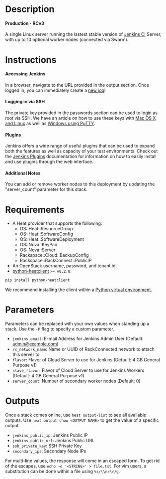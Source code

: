 Description
===========

#### Production - RCv3

A single Linux server running the lastest stable version of
[Jenkins CI](http://jenkins-ci.org/content/about-jenkins-ci) Server,
with up to 10 optional worker nodes (connected via Swarm).


Instructions
===========

#### Accessing Jenkins
In a browser, navigate to the URL provided in the output section. Once logged
in, you can immediately create a [new
job](https://wiki.jenkins-ci.org/display/JENKINS/Building+a+software+project)!
#### Logging in via SSH
The private key provided in the passwords section can be used to login as
root via SSH.  We have an article on how to use these keys with [Mac OS X and
Linux](http://www.rackspace.com/knowledge_center/article/logging-in-with-a-ssh-private-key-on-linuxmac)
as well as [Windows using
PuTTY](http://www.rackspace.com/knowledge_center/article/logging-in-with-a-ssh-private-key-on-windows).
#### Plugins
Jenkins offers a wide range of useful plugins that can be used to expand both
the features as well as capacity of your test environments. Check out the
[Jenkins
Plugins](https://wiki.jenkins-ci.org/display/JENKINS/Plugins#Plugins-Usingtheinterface)
documentation for information on how to easily install and use plugins
through the web interface.
#### Additional Notes
You can add or remove worker nodes to this deployment by updating the
"server_count" parameter for this stack.


Requirements
============
* A Heat provider that supports the following:
  * OS::Heat::ResourceGroup
  * OS::Heat::SoftwareConfig
  * OS::Heat::SoftwareDeployment
  * OS::Nova::KeyPair
  * OS::Nova::Server
  * Rackspace::Cloud::BackupConfig
  * Rackspace::RackConnect::PublicIP
* An OpenStack username, password, and tenant id.
* [python-heatclient](https://github.com/openstack/python-heatclient)
`>= v0.2.8`:

```bash
pip install python-heatclient
```

We recommend installing the client within a [Python virtual
environment](http://www.virtualenv.org/).

Parameters
==========
Parameters can be replaced with your own values when standing up a stack. Use
the `-P` flag to specify a custom parameter.

* `jenkins_email`: E-mail Address for Jenkins Admin User (Default: admin@example.com)
* `rc_network_name`: Name or UUID of RackConnected network to attach this server to 
* `flavor`: Flavor of Cloud Server to use for Jenkins (Default: 4 GB General Purpose v1)
* `slave_flavor`: Flavor of Cloud Server to use for Jenkins Workers (Default: 4 GB General Purpose v1)
* `server_count`: Number of secondary worker nodes (Default: 0)

Outputs
=======
Once a stack comes online, use `heat output-list` to see all available outputs.
Use `heat output-show <OUTPUT NAME>` to get the value of a specific output.

* `jenkins_public_ip`: Jenkins Public IP 
* `jenkins_public_url`: Jenkins Public URL 
* `ssh_private_key`: SSH Private Key 
* `secondary_ips`: Secondary Node IPs 

For multi-line values, the response will come in an escaped form. To get rid of
the escapes, use `echo -e '<STRING>' > file.txt`. For vim users, a substitution
can be done within a file using `%s/\\n/\r/g`.
